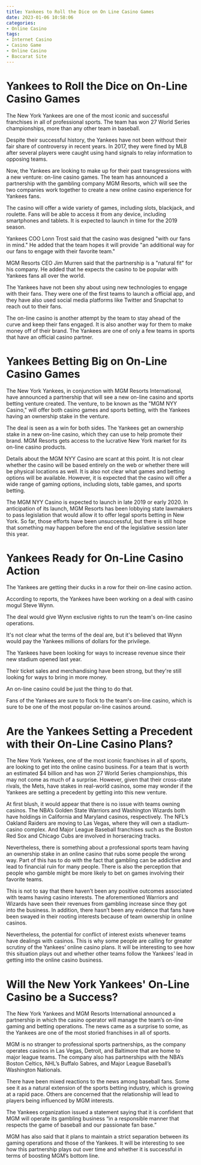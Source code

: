```yaml
---
title: Yankees to Roll the Dice on On Line Casino Games
date: 2023-01-06 10:58:06
categories:
- Online Casino
tags:
- Internet Casino
- Casino Game
- Online Casino
- Baccarat Site
---
```



#  Yankees to Roll the Dice on On-Line Casino Games

The New York Yankees are one of the most iconic and successful franchises in all of professional sports. The team has won 27 World Series championships, more than any other team in baseball.

Despite their successful history, the Yankees have not been without their fair share of controversy in recent years. In 2017, they were fined by MLB after several players were caught using hand signals to relay information to opposing teams.

Now, the Yankees are looking to make up for their past transgressions with a new venture: on-line casino games. The team has announced a partnership with the gambling company MGM Resorts, which will see the two companies work together to create a new online casino experience for Yankees fans.

The casino will offer a wide variety of games, including slots, blackjack, and roulette. Fans will be able to access it from any device, including smartphones and tablets. It is expected to launch in time for the 2019 season.

 Yankees COO Lonn Trost said that the casino was designed "with our fans in mind." He added that the team hopes it will provide "an additional way for our fans to engage with their favorite team."

MGM Resorts CEO Jim Murren said that the partnership is a "natural fit" for his company. He added that he expects the casino to be popular with Yankees fans all over the world.

The Yankees have not been shy about using new technologies to engage with their fans. They were one of the first teams to launch a official app, and they have also used social media platforms like Twitter and Snapchat to reach out to their fans.

The on-line casino is another attempt by the team to stay ahead of the curve and keep their fans engaged. It is also another way for them to make money off of their brand. The Yankees are one of only a few teams in sports that have an official casino partner.

#  Yankees Betting Big on On-Line Casino Games

The New York Yankees, in conjunction with MGM Resorts International, have announced a partnership that will see a new on-line casino and sports betting venture created. The venture, to be known as the "MGM NYY Casino," will offer both casino games and sports betting, with the Yankees having an ownership stake in the venture.

The deal is seen as a win for both sides. The Yankees get an ownership stake in a new on-line casino, which they can use to help promote their brand. MGM Resorts gets access to the lucrative New York market for its on-line casino products.

Details about the MGM NYY Casino are scant at this point. It is not clear whether the casino will be based entirely on the web or whether there will be physical locations as well. It is also not clear what games and betting options will be available. However, it is expected that the casino will offer a wide range of gaming options, including slots, table games, and sports betting.

The MGM NYY Casino is expected to launch in late 2019 or early 2020. In anticipation of its launch, MGM Resorts has been lobbying state lawmakers to pass legislation that would allow it to offer legal sports betting in New York. So far, those efforts have been unsuccessful, but there is still hope that something may happen before the end of the legislative session later this year.

#  Yankees Ready for On-Line Casino Action

The Yankees are getting their ducks in a row for their on-line casino action.

According to reports, the Yankees have been working on a deal with casino mogul Steve Wynn.

The deal would give Wynn exclusive rights to run the team's on-line casino operations.

It's not clear what the terms of the deal are, but it's believed that Wynn would pay the Yankees millions of dollars for the privilege.

The Yankees have been looking for ways to increase revenue since their new stadium opened last year.

Their ticket sales and merchandising have been strong, but they're still looking for ways to bring in more money.

An on-line casino could be just the thing to do that.

Fans of the Yankees are sure to flock to the team's on-line casino, which is sure to be one of the most popular on-line casinos around.

#  Are the Yankees Setting a Precedent with their On-Line Casino Plans?

The New York Yankees, one of the most iconic franchises in all of sports, are looking to get into the online casino business. For a team that is worth an estimated $4 billion and has won 27 World Series championships, this may not come as much of a surprise. However, given that their cross-state rivals, the Mets, have stakes in real-world casinos, some may wonder if the Yankees are setting a precedent by getting into this new venture.

At first blush, it would appear that there is no issue with teams owning casinos. The NBA’s Golden State Warriors and Washington Wizards both have holdings in California and Maryland casinos, respectively. The NFL’s Oakland Raiders are moving to Las Vegas, where they will own a stadium-casino complex. And Major League Baseball franchises such as the Boston Red Sox and Chicago Cubs are involved in horseracing tracks.

Nevertheless, there is something about a professional sports team having an ownership stake in an online casino that rubs some people the wrong way. Part of this has to do with the fact that gambling can be addictive and lead to financial ruin for many people. There is also the perception that people who gamble might be more likely to bet on games involving their favorite teams.

This is not to say that there haven’t been any positive outcomes associated with teams having casino interests. The aforementioned Warriors and Wizards have seen their revenues from gambling increase since they got into the business. In addition, there hasn’t been any evidence that fans have been swayed in their rooting interests because of team ownership in online casinos.

Nevertheless, the potential for conflict of interest exists whenever teams have dealings with casinos. This is why some people are calling for greater scrutiny of the Yankees’ online casino plans. It will be interesting to see how this situation plays out and whether other teams follow the Yankees' lead in getting into the online casino business.

#  Will the New York Yankees' On-Line Casino be a Success?

The New York Yankees and MGM Resorts International announced a partnership in which the casino operator will manage the team’s on-line gaming and betting operations. The news came as a surprise to some, as the Yankees are one of the most storied franchises in all of sports.

MGM is no stranger to professional sports partnerships, as the company operates casinos in Las Vegas, Detroit, and Baltimore that are home to major league teams. The company also has partnerships with the NBA’s Boston Celtics, NHL’s Buffalo Sabres, and Major League Baseball’s Washington Nationals.

There have been mixed reactions to the news among baseball fans. Some see it as a natural extension of the sports betting industry, which is growing at a rapid pace. Others are concerned that the relationship will lead to players being influenced by MGM interests.

The Yankees organization issued a statement saying that it is confident that MGM will operate its gambling business “in a responsible manner that respects the game of baseball and our passionate fan base.”

MGM has also said that it plans to maintain a strict separation between its gaming operations and those of the Yankees. It will be interesting to see how this partnership plays out over time and whether it is successful in terms of boosting MGM’s bottom line.